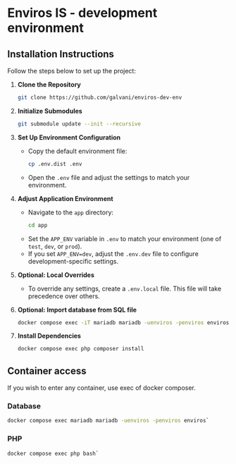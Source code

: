 # Enviros IS - development environment

## Installation Instructions

Follow the steps below to set up the project:

1. **Clone the Repository**
   ```bash
   git clone https://github.com/galvani/enviros-dev-env
   ```

2. **Initialize Submodules**
   ```bash
   git submodule update --init --recursive
   ```

3. **Set Up Environment Configuration**
    - Copy the default environment file:
      ```bash
      cp .env.dist .env
      ```
    - Open the `.env` file and adjust the settings to match your environment.

4. **Adjust Application Environment**
    - Navigate to the `app` directory:
      ```bash
      cd app
      ```
    - Set the `APP_ENV` variable in `.env` to match your environment (one of `test`, `dev`, or `prod`).
    - If you set `APP_ENV=dev`, adjust the `.env.dev` file to configure development-specific settings.


5. **Optional: Local Overrides**
    - To override any settings, create a `.env.local` file. This file will take precedence over others.


6. **Optional: Import database from SQL file**

   ```bash
   docker compose exec -iT mariadb mariadb -uenviros -penviros enviros < sql_file.sql`
   ```

7. **Install Dependencies**
   ```bash
   docker compose exec php composer install
   ```

## Container access 

If you wish to enter any container, use exec of docker composer.

### Database

   ```bash
   docker compose exec mariadb mariadb -uenviros -penviros enviros`
   ```

###  PHP

   ```bash
   docker compose exec php bash`
   ```